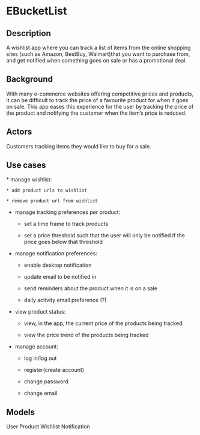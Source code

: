  <h1>EBucketList</h1>

 <h2>Description</h2>
 A wishlist app where you can track a list of items from the online shopping sites (such as Amazon, BestBuy, Walmart)that you want to purchase from, and get notified when something goes on sale or has a promotional deal.


 <h2>Background</h2>
With many e-commerce websites offering competitive prices and products, it can be difficult to track the price of a favourite product for when it goes on sale. This app eases this experience for the user by tracking the price of the product and notifying the customer when the item’s price is reduced. 

 <h2>Actors</h2>
Customers tracking items they would like to buy for a sale.

 <h2>Use cases</h2>
* manage wishlist:

	* add product urls to wishlist

	* remove product url from wishlist


* manage tracking preferences per product: 

	* set a time frame to track products

	* set a price threshold such that the user will only be notified if the price goes below that threshold


* manage notification preferences:

	* enable desktop notification

	* update email to be notified in

	* send reminders about the product when it is on a sale

	* daily activity email preference (?)


* view product status:
	
	* view, in the app, the current price of the products being tracked

	* view the price trend of the products being tracked
	

* manage account: 

	* log in/log out
	
	* register(create account)

	* change password 
	
	* change email


 <h2>Models</h2>
User
Product
Wishlist
Notification






